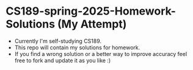 # CS189-spring-2025-Homework-Solutions (My Attempt)
- Currently I'm self-studying CS189.
- This repo will contain my solutions for homework.
- If you find a wrong solution or a better way to improve accuracy feel free to fork and update it as you like :)
